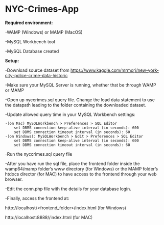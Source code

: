 # NYC-Crimes-App
**Required environment:**

  -WAMP (Windows) or MAMP (MacOS)
  
  -MySQL Workbench tool
  
  -MySQL Database created 
  
  
 **Setup:**
 
  -Download source dataset from https://www.kaggle.com/mrmorj/new-york-city-police-crime-data-historic 
  
  -Make sure your MySQL Server is running, whether that be through WAMP or MAMP 
  
  -Open up nyccrimes.sql query file. Change the load data statement to use the datapath leading to the folder containing the downloaded dataset. 
  
  -Update allowed query time in your MySQL Workbench settings:
  
    -(on Mac) MySQLWorkbench > Preferences > SQL Editor
        set DBMS connection keep-alive interval (in seconds): 600
        set DBMS connection timeout interval (in seconds): 60
    -(on Windows): MySQLWorkbench > Edit > Preferences > SQL Editor
        set DBMS connection keep-alive interval (in seconds): 600
        set DBMS connection timeout interval (in seconds): 60
        
-Run the nyccrimes.sql query file

-After you have run the sql file, place the frontend folder inside the wamp64/mamp folder’s www directory (for Windows) or the MAMP folder’s htdocs director (for MAC) to have access to the frontend through your web browser.  

-Edit the conn.php file with the details for your database login. 

-Finally, access the frontend at:

  http://localhost/<frontend_folder>/index.html (for Windows) 
  
  http://localhost:8888/<frontend folder>/index.html (for MAC) 

